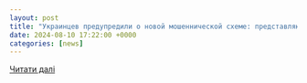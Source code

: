 ```yaml
---
layout: post
title: "Украинцев предупредили о новой мошеннической схеме: представляются мобильным оператором. Читайте на UKR.NET"
date: 2024-08-10 17:22:00 +0000
categories: [news]
---
```


[Читати далі](https://www.ukr.net/ru/news/details/technologies/106146559.html)
